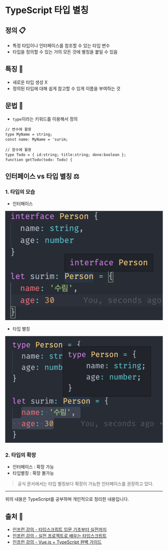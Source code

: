 # TypeScript 타입 별칭

## 정의 📋
- 특정 타입이나 인터페이스를 참조할 수 있는 타입 변수
- 타입을 정의할 수 있는 거의 모든 것에 별칭을 붙일 수 있음

## 특징 🙌
- 새로운 타입 생성 X
- 정의된 타입에 대해 쉽게 참고할 수 있게 이름을 부여하는 것

## 문법 🔏
- `type`이라는 키워드를 이용해서 정의
```
// 변수에 활용
type MyName = string;
const name: MyName = 'surim;

// 함수에 활용
type Todo = { id:string; title:string; done:boolean };
function getTodo(todo: Todo) {
```

## 인터페이스 vs 타입 별칭 ⚖️
### 1. 타입의 모습
- 인터페이스
<img src="./images/interface.png" width="600">

- 타입 별칭
<img src="./images/type-aliases.png" width="600">

### 2. 타입의 확장
- 인터페이스 : 확장 가능
- 타입별칭 : 확장 불가능
> 공식 문서에서는 타입 별칭보다 확장이 가능한 인터페이스를 권장하고 있다.

- - -
위의 내용은 TypeScript를 공부하며 개인적으로 정리한 내용입니다.
## 출처 📝
- [인프런 강의 - 타입스크립트 입문 기초부터 실전까지](https://www.inflearn.com/course/%ED%83%80%EC%9E%85%EC%8A%A4%ED%81%AC%EB%A6%BD%ED%8A%B8-%EC%9E%85%EB%AC%B8/dashboard)
- [인프런 강의 - 실전 프로젝트로 배우는 타입스크립트](https://www.inflearn.com/course/%ED%83%80%EC%9E%85%EC%8A%A4%ED%81%AC%EB%A6%BD%ED%8A%B8-%EC%8B%A4%EC%A0%84/dashboard)
- [인프런 강의 - Vue.js + TypeScript 완벽 가이드](https://www.inflearn.com/course/vue-ts/dashboard)